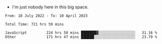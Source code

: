 - I'm just nobody here in this big space.


<!--START_SECTION:waka-->

```text
From: 18 July 2022 - To: 10 April 2023

Total Time: 721 hrs 59 mins

JavaScript         224 hrs 58 mins ███████▓░░░░░░░░░░░░░░░░░   31.16 %
Other              171 hrs 47 mins ██████░░░░░░░░░░░░░░░░░░░   23.79 %
```

<!--END_SECTION:waka-->
